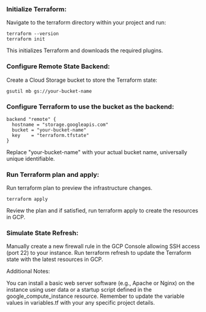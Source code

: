 ### Initialize Terraform:

Navigate to the terraform directory within your project and run:
```
terraform --version
terraform init
```

This initializes Terraform and downloads the required plugins.

### Configure Remote State Backend:

Create a Cloud Storage bucket to store the Terraform state:
```
gsutil mb gs://your-bucket-name
```

### Configure Terraform to use the bucket as the backend:

```
backend "remote" {
  hostname = "storage.googleapis.com"
  bucket = "your-bucket-name"
  key    = "terraform.tfstate"
}
```
Replace "your-bucket-name" with your actual bucket name, universally unique identifiable.

### Run Terraform plan and apply:

Run terraform plan to preview the infrastructure changes.

```
terraform apply
```

Review the plan and if satisfied, run terraform apply to create the resources in GCP.

### Simulate State Refresh:

Manually create a new firewall rule in the GCP Console allowing SSH access (port 22) to your instance.
Run terraform refresh to update the Terraform state with the latest resources in GCP.

Additional Notes:

You can install a basic web server software (e.g., Apache or Nginx) on the instance using user data or a startup script defined in the google_compute_instance resource.
Remember to update the variable values in variables.tf with your any specific project details.
